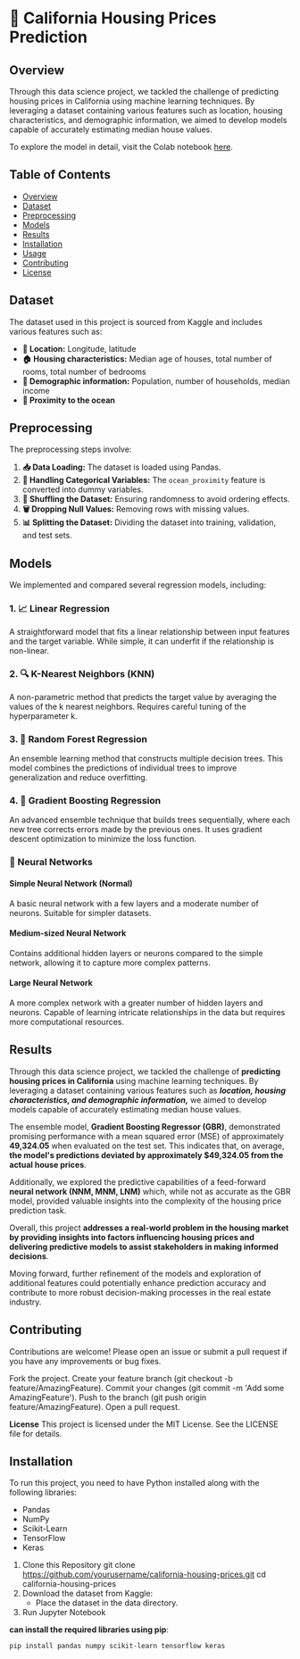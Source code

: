 # 🏡 California Housing Prices Prediction

## Overview

Through this data science project, we tackled the challenge of predicting housing prices in California using machine learning techniques. By leveraging a dataset containing various features such as location, housing characteristics, and demographic information, we aimed to develop models capable of accurately estimating median house values.

To explore the model in detail, visit the Colab notebook [here](https://colab.research.google.com/drive/1-0QJfACRuZeP-PPDraePU2plXuEYJt0A?usp=sharing).

## Table of Contents

- [Overview](#overview)
- [Dataset](#dataset)
- [Preprocessing](#preprocessing)
- [Models](#models)
- [Results](#results)
- [Installation](#installation)
- [Usage](#usage)
- [Contributing](#contributing)
- [License](#license)

## Dataset

The dataset used in this project is sourced from Kaggle and includes various features such as:

- **📍 Location:** Longitude, latitude
- **🏠 Housing characteristics:** Median age of houses, total number of rooms, total number of bedrooms
- **👥 Demographic information:** Population, number of households, median income
- **🌊 Proximity to the ocean**

## Preprocessing

The preprocessing steps involve:

1. **📥 Data Loading:** The dataset is loaded using Pandas.
2. **🧾 Handling Categorical Variables:** The `ocean_proximity` feature is converted into dummy variables.
3. **🔀 Shuffling the Dataset:** Ensuring randomness to avoid ordering effects.
4. **🗑️ Dropping Null Values:** Removing rows with missing values.
5. **📊 Splitting the Dataset:** Dividing the dataset into training, validation, and test sets.

## Models

We implemented and compared several regression models, including:

### 1. 📈 Linear Regression
A straightforward model that fits a linear relationship between input features and the target variable. While simple, it can underfit if the relationship is non-linear.

### 2. 🔍 K-Nearest Neighbors (KNN)
A non-parametric method that predicts the target value by averaging the values of the k nearest neighbors. Requires careful tuning of the hyperparameter k.

### 3. 🌳 Random Forest Regression
An ensemble learning method that constructs multiple decision trees. This model combines the predictions of individual trees to improve generalization and reduce overfitting.

### 4. 🚀 Gradient Boosting Regression
An advanced ensemble technique that builds trees sequentially, where each new tree corrects errors made by the previous ones. It uses gradient descent optimization to minimize the loss function.

### 🤖 Neural Networks

#### Simple Neural Network (Normal)
A basic neural network with a few layers and a moderate number of neurons. Suitable for simpler datasets.

#### Medium-sized Neural Network
Contains additional hidden layers or neurons compared to the simple network, allowing it to capture more complex patterns.

#### Large Neural Network
A more complex network with a greater number of hidden layers and neurons. Capable of learning intricate relationships in the data but requires more computational resources.

## Results

Through this data science project, we tackled the challenge of **predicting housing prices in California** using machine learning techniques. By leveraging a dataset containing various features such as ***location, housing characteristics, and demographic information,*** we aimed to develop models capable of accurately estimating median house values.

The ensemble model, **Gradient Boosting Regressor (GBR)**, demonstrated promising performance with a mean squared error (MSE) of approximately **49,324.05** when evaluated on the test set. This indicates that, on average, **the model's predictions deviated by approximately $49,324.05 from the actual house prices**.

Additionally, we explored the predictive capabilities of a feed-forward **neural network (NNM, MNM, LNM)** which, while not as accurate as the GBR model, provided valuable insights into the complexity of the housing price prediction task.

Overall, this project **addresses a real-world problem in the housing market by providing insights into factors influencing housing prices and delivering predictive models to assist stakeholders in making informed decisions**.

Moving forward, further refinement of the models and exploration of additional features could potentially enhance prediction accuracy and contribute to more robust decision-making processes in the real estate industry.


## Contributing
Contributions are welcome! Please open an issue or submit a pull request if you have any improvements or bug fixes.

Fork the project.
Create your feature branch (git checkout -b feature/AmazingFeature).
Commit your changes (git commit -m 'Add some AmazingFeature').
Push to the branch (git push origin feature/AmazingFeature).
Open a pull request.

**License**
This project is licensed under the MIT License. See the LICENSE file for details.


## Installation

To run this project, you need to have Python installed along with the following libraries:

- Pandas
- NumPy
- Scikit-Learn
- TensorFlow
- Keras

1. Clone this Repository
   git clone https://github.com/yourusername/california-housing-prices.git
   cd california-housing-prices
2. Download the dataset from Kaggle:
    - Place the dataset in the data directory.
3. Run Jupyter Notebook

**can install the required libraries using pip**:

```bash
pip install pandas numpy scikit-learn tensorflow keras
